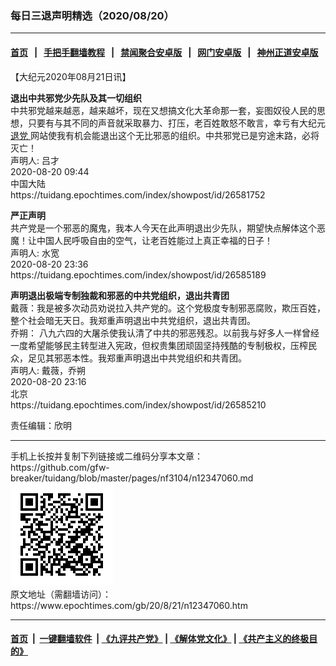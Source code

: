 ### 每日三退声明精选（2020/08/20）
------------------------

#### [首页](https://github.com/gfw-breaker/banned-news1/blob/master/README.md) &nbsp;&nbsp;|&nbsp;&nbsp; [手把手翻墙教程](https://github.com/gfw-breaker/guides/wiki) &nbsp;&nbsp;|&nbsp;&nbsp; [禁闻聚合安卓版](https://github.com/gfw-breaker/bn-android) &nbsp;&nbsp;|&nbsp;&nbsp; [网门安卓版](https://github.com/oGate2/oGate) &nbsp;&nbsp;|&nbsp;&nbsp; [神州正道安卓版](https://github.com/SzzdOgate/update) 



<div class="post_content" id="artbody" itemprop="articleBody">
 <!-- article content begin -->
 <p>
  【大纪元2020年08月21日讯】
 </p>
 <p>
  <strong>
   退出中共邪党少先队及其一切组织
  </strong>
  <br/>
  中共邪党越来越恶，越来越坏，现在又想搞文化大革命那一套，妄图奴役人民的思想，只要有与其不同的声音就采取暴力、打压，老百姓敢怒不敢言，幸亏有大纪元
  <a href="https://www.epochtimes.com/gb/tag/%E9%80%80%E5%85%9A.html">
   退党
  </a>
  网站使我有机会能退出这个无比邪恶的组织。中共邪党已是穷途末路，必将灭亡！
  <br/>
  声明人: 吕才
  <br/>
  2020-08-20 09:44
  <br/>
  中国大陆
  <br/>
  https://tuidang.epochtimes.com/index/showpost/id/26581752
 </p>
 <p>
  <strong>
   严正声明
  </strong>
  <br/>
  共产党是一个邪恶的魔鬼，我本人今天在此声明退出少先队，期望快点解体这个恶魔！让中国人民呼吸自由的空气，让老百姓能过上真正幸福的日子！
  <br/>
  声明人: 水宽
  <br/>
  2020-08-20 23:36
  <br/>
  https://tuidang.epochtimes.com/index/showpost/id/26585189
 </p>
 <p>
  <strong>
   声明退出极端专制独裁和邪恶的中共党组织，退出共青团
  </strong>
  <br/>
  戴薇：我是被多次动员劝说拉入共产党的。这个党极度专制邪恶腐败，欺压百姓，整个社会暗无天日。我郑重声明退出中共党组织，退出共青团。
  <br/>
  乔朔： 八九六四的大屠杀使我认清了中共的邪恶残忍。以前我与好多人一样曾经一度希望能够民主转型进入宪政，但权贵集团顽固坚持残酷的专制极权，压榨民众，足见其邪恶本性。我郑重声明退出中共党组织和共青团。
  <br/>
  声明人: 戴薇，乔朔
  <br/>
  2020-08-20 23:16
  <br/>
  北京
  <br/>
  https://tuidang.epochtimes.com/index/showpost/id/26585210
 </p>
 <p>
  责任编辑：欣明
 </p>
 <!-- article content end -->
 <div id="below_article_ad">
 </div>
</div>

<hr/>
手机上长按并复制下列链接或二维码分享本文章：<br/>
https://github.com/gfw-breaker/tuidang/blob/master/pages/nf3104/n12347060.md <br/>
<a href='https://github.com/gfw-breaker/tuidang/blob/master/pages/nf3104/n12347060.md'><img src='https://github.com/gfw-breaker/tuidang/blob/master/pages/nf3104/n12347060.md.png'/></a> <br/>
原文地址（需翻墙访问）：https://www.epochtimes.com/gb/20/8/21/n12347060.htm


------------------------
#### [首页](https://github.com/gfw-breaker/banned-news/blob/master/README.md) &nbsp;|&nbsp; [一键翻墙软件](https://github.com/gfw-breaker/nogfw/blob/master/README.md) &nbsp;| [《九评共产党》](https://github.com/gfw-breaker/9ping.md/blob/master/README.md#九评之一评共产党是什么) | [《解体党文化》](https://github.com/gfw-breaker/jtdwh.md/blob/master/README.md) | [《共产主义的终极目的》](https://github.com/gfw-breaker/gczydzjmd.md/blob/master/README.md)


<img src='http://gfw-breaker.win/tuidang/pages/nf3104/n12347060.md' width='0px' height='0px'/>